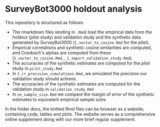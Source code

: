 # SurveyBot3000 holdout analysis
This repository is structured as follows

- The rmarkdown files (ending in `.Rmd`) load the empirical data from the holdout (pilot study) and validation study
  and the synthetic data generated by SurveyBot3000 (`1_vector_to_cosine.Rmd` for the pilot).
- Empirical correlations and synthetic cosine similarities are computed, and 
  Cronbach's alphas are computed from these (`1_vector_to_cosine.Rmd`, , `1_import_validation_study.Rmd`).
- The accuracies of the synthetic estimates are computed for the pilot study in `pilot_study.Rmd`
- In `3_rr_precision_simulations.Rmd`, we simulated the precision our validation study should achieve.
- The accuracies of the synthetic estimates are computed for the validation study in `validation_study.Rmd`
- In `se_sample_size.Rmd` we compare the margin of error of the synthetic estimates to equivalent empirical sample sizes 

In the folder docs, the knitted Rmd files can be browser as a website, containing code, tables and plots. The website serves as a comprehensive online supplement along with our more brief regular supplement.
